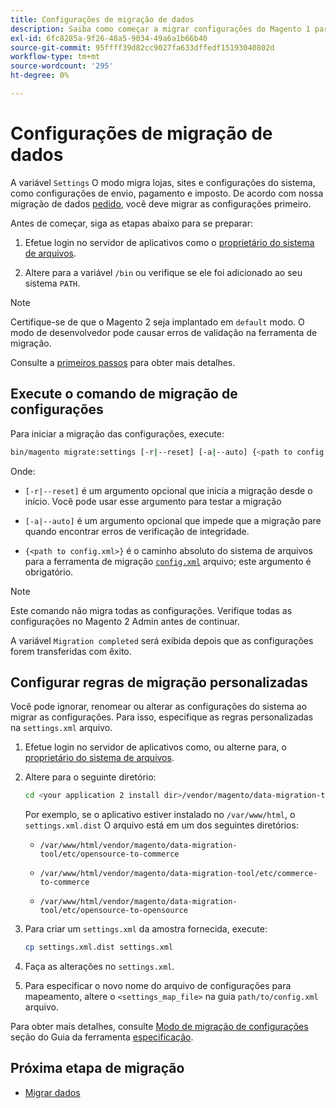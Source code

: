 ```yaml
---
title: Configurações de migração de dados
description: Saiba como começar a migrar configurações do Magento 1 para o Magento 2 com o [!DNL Data Migration Tool].
exl-id: 6fc8285a-9f26-48a5-9034-49a6a1b66b40
source-git-commit: 95ffff39d82cc9027fa633dffedf15193040802d
workflow-type: tm+mt
source-wordcount: '295'
ht-degree: 0%

---
```


# Configurações de migração de dados

A variável `Settings` O modo migra lojas, sites e configurações do sistema, como configurações de envio, pagamento e imposto. De acordo com nossa migração de dados [pedido](overview.md#migration-order), você deve migrar as configurações primeiro.

Antes de começar, siga as etapas abaixo para se preparar:

1. Efetue login no servidor de aplicativos como o [proprietário do sistema de arquivos](../../../installation/prerequisites/file-system/overview.md).

1. Altere para a variável `/bin` ou verifique se ele foi adicionado ao seu sistema `PATH`.

>[!NOTE]
>
>Certifique-se de que o Magento 2 seja implantado em `default` modo. O modo de desenvolvedor pode causar erros de validação na ferramenta de migração.


Consulte a [primeiros passos](overview.md#first-steps) para obter mais detalhes.

## Execute o comando de migração de configurações

Para iniciar a migração das configurações, execute:

```bash
bin/magento migrate:settings [-r|--reset] [-a|--auto] {<path to config.xml>}
```

Onde:

* `[-r|--reset]` é um argumento opcional que inicia a migração desde o início. Você pode usar esse argumento para testar a migração

* `[-a|--auto]` é um argumento opcional que impede que a migração pare quando encontrar erros de verificação de integridade.

* `{<path to config.xml>}` é o caminho absoluto do sistema de arquivos para a ferramenta de migração [`config.xml`](../configure.md#configure-migration-in-vendor-folder) arquivo; este argumento é obrigatório.

>[!NOTE]
>
>Este comando não migra todas as configurações. Verifique todas as configurações no Magento 2 Admin antes de continuar.


A variável `Migration completed` será exibida depois que as configurações forem transferidas com êxito.

## Configurar regras de migração personalizadas

Você pode ignorar, renomear ou alterar as configurações do sistema ao migrar as configurações. Para isso, especifique as regras personalizadas na `settings.xml` arquivo.

1. Efetue login no servidor de aplicativos como, ou alterne para, o [proprietário do sistema de arquivos](../../../installation/prerequisites/file-system/overview.md).

1. Altere para o seguinte diretório:

   ```bash
   cd <your application 2 install dir>/vendor/magento/data-migration-tool/etc/<edition-to-edition>
   ```

   Por exemplo, se o aplicativo estiver instalado no `/var/www/html`, o `settings.xml.dist` O arquivo está em um dos seguintes diretórios:

   * `/var/www/html/vendor/magento/data-migration-tool/etc/opensource-to-commerce`

   * `/var/www/html/vendor/magento/data-migration-tool/etc/commerce-to-commerce`

   * `/var/www/html/vendor/magento/data-migration-tool/etc/opensource-to-opensource`

1. Para criar um `settings.xml` da amostra fornecida, execute:

   ```bash
   cp settings.xml.dist settings.xml
   ```

1. Faça as alterações no `settings.xml`.

1. Para especificar o novo nome do arquivo de configurações para mapeamento, altere o `<settings_map_file>` na guia `path/to/config.xml` arquivo.

Para obter mais detalhes, consulte [Modo de migração de configurações](../technical-specification.md#settings-migration-mode) seção do Guia da ferramenta [especificação](../technical-specification.md).

## Próxima etapa de migração

* [Migrar dados](data.md)
